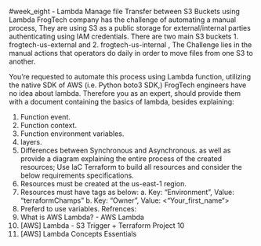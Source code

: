 #week_eight - Lambda
Manage file Transfer between S3 Buckets using Lambda
FrogTech company has the challenge of automating a manual process, They are using 
S3 as a public storage for external/internal parties
authenticating using IAM credentials.
There are two main S3 buckets 1. frogtech-us-external and 2. frogtech-us-internal , 
The Challenge lies in the manual actions that
operators do daily in order to move files from one S3 to another.

You’re requested to automate this process using Lambda function, utilizing the 
native SDK of AWS (i.e. Python boto3 SDK,) FrogTech
engineers have no idea about lambda. Therefore you as an expert, should provide 
them with a document containing the basics of lambda,
besides explaining:
1. Function event.
2. Function context.
3. Function environment variables.
4. layers.
5. Differences between Synchronous and Asynchronous.
as well as provide a diagram explaining the entire process of the created resources; 
Use IaC Terraform to build all resources and consider
the below requirements specifications.
1. Resources must be created at the us-east-1 region.
2. Resources must have tags as below:
a. Key: “Environment”, Value: “terraformChamps”
b. Key: “Owner”, Value: <“Your_first_name“>
3. Preferd to use variables.
Refrences:
1. What is AWS Lambda? - AWS Lambda
2. [AWS] Lambda - S3 Trigger + Terraform Project 10
3. [AWS] Lambda Concepts Essentials